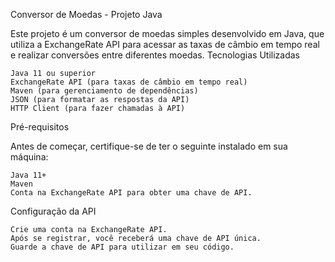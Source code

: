 Conversor de Moedas - Projeto Java

Este projeto é um conversor de moedas simples desenvolvido em Java, que utiliza a ExchangeRate API para acessar as taxas de câmbio em tempo real e realizar conversões entre diferentes moedas.
Tecnologias Utilizadas

    Java 11 ou superior
    ExchangeRate API (para taxas de câmbio em tempo real)
    Maven (para gerenciamento de dependências)
    JSON (para formatar as respostas da API)
    HTTP Client (para fazer chamadas à API)

Pré-requisitos

Antes de começar, certifique-se de ter o seguinte instalado em sua máquina:

    Java 11+
    Maven
    Conta na ExchangeRate API para obter uma chave de API.

Configuração da API

    Crie uma conta na ExchangeRate API.
    Após se registrar, você receberá uma chave de API única.
    Guarde a chave de API para utilizar em seu código.
